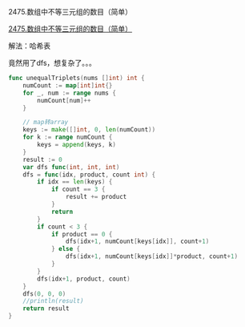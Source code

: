 2475.数组中不等三元组的数目（简单）

[2475.数组中不等三元组的数目（简单）](https://leetcode.cn/problems/number-of-unequal-triplets-in-array/)



解法：哈希表

竟然用了dfs，想复杂了。。。



```go
func unequalTriplets(nums []int) int {
	numCount := map[int]int{}
	for _, num := range nums {
		numCount[num]++
	}

	// map转array
	keys := make([]int, 0, len(numCount))
	for k := range numCount {
		keys = append(keys, k)
	}
	result := 0
	var dfs func(int, int, int)
	dfs = func(idx, product, count int) {
		if idx == len(keys) {
			if count == 3 {
				result += product
			}
			return
		}
		if count < 3 {
			if product == 0 {
				dfs(idx+1, numCount[keys[idx]], count+1)
			} else {
				dfs(idx+1, numCount[keys[idx]]*product, count+1)
			}
		}
		dfs(idx+1, product, count)
	}
	dfs(0, 0, 0)
	//println(result)
	return result
}
```
